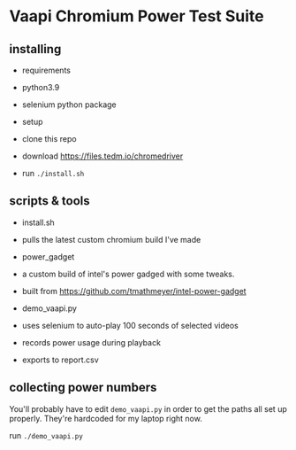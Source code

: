 # Vaapi Chromium Power Test Suite

## installing
 - requirements
  - python3.9
  - selenium python package

 - setup
  - clone this repo
  - download https://files.tedm.io/chromedriver
  - run `./install.sh`
  
## scripts & tools
 - install.sh
  - pulls the latest custom chromium build I've made

 - power_gadget
  - a custom build of intel's power gadged with some tweaks.
  - built from https://github.com/tmathmeyer/intel-power-gadget

 - demo_vaapi.py
  - uses selenium to auto-play 100 seconds of selected videos
  - records power usage during playback
  - exports to report.csv

## collecting power numbers
You'll probably have to edit `demo_vaapi.py` in order to get the
paths all set up properly. They're hardcoded for my laptop right now.

run `./demo_vaapi.py`
